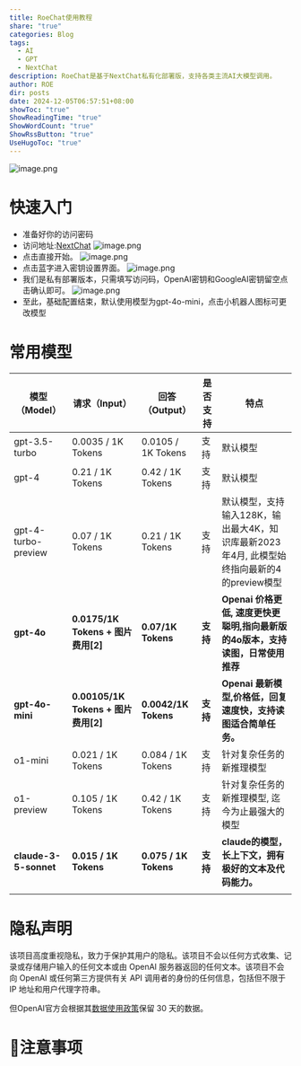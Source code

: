 ```yaml
---
title: RoeChat使用教程
share: "true"
categories: Blog
tags:
  - AI
  - GPT
  - NextChat
description: RoeChat是基于NextChat私有化部署版，支持各类主流AI大模型调用。
author: ROE
dir: posts
date: 2024-12-05T06:57:51+08:00
showToc: "true"
ShowReadingTime: "true"
ShowWordCount: "true"
ShowRssButton: "true"
UseHugoToc: "true"
---
```

![image.png](https://s2.loli.net/2024/12/05/KGiPqLEDhzn21OH.png)
# 快速入门
- 准备好你的访问密码
- 访问地址:[NextChat](https://chat.roefruit.com/)
![image.png](https://s2.loli.net/2024/12/05/GKBMVmoAzTrguc5.png)
- 点击直接开始。
![image.png](https://s2.loli.net/2024/12/05/oXUKudimjYaqz5c.png)
- 点击蓝字进入密钥设置界面。
![image.png](https://s2.loli.net/2024/12/05/PXhG2lv5D9OQmTs.png)
- 我们是私有部署版本，只需填写访问码，OpenAI密钥和GoogleAI密钥留空点击确认即可。
![image.png](https://s2.loli.net/2024/12/05/g8hlUvBrPYTQ9qx.png)
- 至此，基础配置结束，默认使用模型为gpt-4o-mini，点击小机器人图标可更改模型



# 常用模型
| **模型（Model）**         | **请求（Input）**                   | **回答（Output）**        | **是否支持** | **特点**                                                   |
| --------------------- | ------------------------------- | --------------------- | -------- | -------------------------------------------------------- |
| gpt-3.5-turbo         | 0.0035 / 1K Tokens              | 0.0105 / 1K Tokens    | 支持       | 默认模型                                                     |
| gpt-4                 | 0.21 / 1K Tokens                | 0.42 / 1K Tokens      | 支持       | 默认模型                                                     |
| gpt-4-turbo-preview   | 0.07 / 1K Tokens                | 0.21 / 1K Tokens      | 支持       | 默认模型，支持输入128K，输出最大4K，知识库最新2023年4月, 此模型始终指向最新的4的preview模型 |
| **gpt-4o**            | **0.0175/1K Tokens + 图片费用[2]**  | **0.07/1K Tokens**    | **支持**   | **Openai 价格更低, 速度更快更聪明,指向最新版的4o版本，支持读图，日常使用推荐**          |
| **gpt-4o-mini**       | **0.00105/1K Tokens + 图片费用[2]** | **0.0042/1K Tokens**  | **支持**   | **Openai 最新模型,价格低，回复速度快，支持读图适合简单任务。**                    |
| o1-mini               | 0.021 / 1K Tokens               | 0.084 / 1K Tokens     | 支持       | 针对复杂任务的新推理模型                                             |
| o1-preview            | 0.105 / 1K Tokens               | 0.42 / 1K Tokens      | 支持       | 针对复杂任务的新推理模型, 迄今为止最强大的模型                                 |
| **claude-3-5-sonnet** | **0.015 / 1K Tokens**           | **0.075 / 1K Tokens** | **支持**   | **claude的模型，长上下文，拥有极好的文本及代码能力。**                         |
|                       |                                 |                       |          |                                                          |

# 隐私声明

该项目高度重视隐私，致力于保护其用户的隐私。该项目不会以任何方式收集、记录或存储用户输入的任何文本或由 OpenAI 服务器返回的任何文本。该项目不会向 OpenAI 或任何第三方提供有关 API 调用者的身份的任何信息，包括但不限于 IP 地址和用户代理字符串。

但OpenAI官方会根据其[数据使用政策](https://platform.openai.com/docs/data-usage-policies)保留 30 天的数据。

# 🚩注意事项